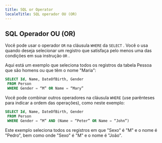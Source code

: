 ```yaml
---
title: SQL or Operator
localeTitle: SQL operador OU (OR)
---
```

## SQL Operador OU (OR)

Você pode usar o operador `OR` na cláusula `WHERE` da `SELECT` . Você o usa quando deseja selecionar um registro que satisfaça pelo menos uma das condições em sua instrução `OR` .

Aqui está um exemplo que seleciona todos os registros da tabela Pessoa que são homens ou que têm o nome "Maria":

```sql
SELECT Id, Name, DateOfBirth, Gender 
 FROM Person 
 WHERE Gender = “M” OR Name = “Mary” 
```

Você pode combinar outros operadores na cláusula `WHERE` (use parênteses para indicar a ordem das operações), como neste exemplo:

```sql
SELECT Id, Name, DateOfBirth, Gender 
 FROM Person 
 WHERE Gender = “M” AND (Name = “Peter” OR Name = “John”) 
```

Este exemplo seleciona todos os registros em que "Sexo" é "M" e o nome é "Pedro", bem como onde "Sexo" é "M" e o nome é "João".
